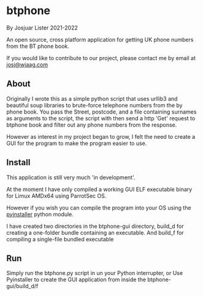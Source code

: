# btphone

By Josjuar Lister 2021-2022

An open source, cross platform application for getting UK phone numbers from the BT phone book.

If you would like to contribute to our project, please contact me by email at josj@wjaag.com


## About

Originally I wrote this as a simple python script that uses urllib3 and beautiful soup libraries to brute-force telephone numbers from the by phone book. You pass the Street, postcode, and a file containing surnames as arguments to the script, the script with then send a http 'Get' request to btphone book and filter out any phone numbers from the response.

However as interest in my project began to grow, I felt the need to create a GUI for the program to make the program easier to use. 

## Install

This application is still very much 'in development'.

At the moment I have only compiled a working GUI ELF executable binary for Limux AMDx64 using ParrotSec OS.

However if you wish you can compile the program into your OS using the [pyinstaller](https://pypi.org/project/pyinstaller/) python module.

I have created two directories in the btphone-gui directory, build_d for creating a one-folder bundle containing an executable. And build_f for compiling a single-file bundled executable

## Run

Simply run the btphone.py script in un your Python interrupter, or Use Pyinstaller to create the GUI application from inside the btphone-gui/build_d/f

